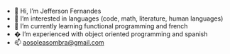 - 👋 Hi, I’m Jefferson Fernandes
- 👀 I’m interested in languages (code, math, literature, human languages)
- 🌱 I’m currently learning functional programming and french 
- � I’m experienced with object oriented programming and spanish
- 📫 aosoleasombra@gmail.com
